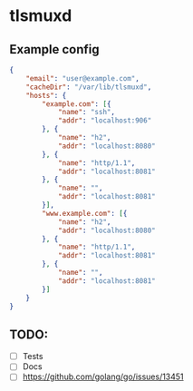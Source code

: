 # tlsmuxd

## Example config
```json
{
	"email": "user@example.com",
	"cacheDir": "/var/lib/tlsmuxd",
	"hosts": {
		"example.com": [{
			"name": "ssh",
			"addr": "localhost:906"
		}, {
			"name": "h2",
			"addr": "localhost:8080"
		}, {
			"name": "http/1.1",
			"addr": "localhost:8081"
		}, {
			"name": "",
			"addr": "localhost:8081"
		}],
		"www.example.com": [{
			"name": "h2",
			"addr": "localhost:8080"
		}, {
			"name": "http/1.1",
			"addr": "localhost:8081"
		}, {
			"name": "",
			"addr": "localhost:8081"
		}]
	}
}
```

TODO:
-----
- [ ] Tests
- [ ] Docs
- [ ] https://github.com/golang/go/issues/13451
